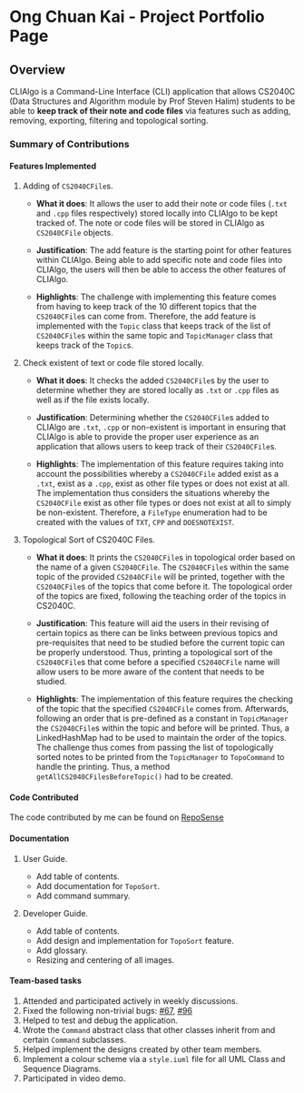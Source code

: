 # Ong Chuan Kai - Project Portfolio Page

## Overview
CLIAlgo is a Command-Line Interface (CLI) application that allows CS2040C (Data Structures and Algorithm 
module by Prof Steven Halim) students to be able to **keep track of their note and code files** via features
such as adding, removing, exporting, filtering and topological sorting. 

### Summary of Contributions

#### Features Implemented

1. Adding of `CS2040CFile`s.
    - **What it does**: It allows the user to add their note or code files (`.txt` and `.cpp` 
    files respectively) stored locally into CLIAlgo to be kept tracked of. The note or code 
    files will be stored in CLIAlgo as `CS2040CFile` objects.

    - **Justification**: The add feature is the starting point for other features within CLIAlgo.
    Being able to add specific note and code files into CLIAlgo, the users will then be able to 
    access the other features of CLIAlgo. 

    - **Highlights**: The challenge with implementing this feature comes from having to keep track
    of the 10 different topics that the `CS2040CFile`s can come from. Therefore, the add feature is
    implemented with the `Topic` class that keeps track of the list of `CS2040CFile`s within the same 
    topic and `TopicManager` class that keeps track of the `Topic`s. 

2. Check existent of text or code file stored locally.
   - **What it does**: It checks the added `CS2040CFile`s by the user to determine whether they are
   stored locally as `.txt` or `.cpp` files as well as if the file exists locally.

   - **Justification**: Determining whether the `CS2040CFile`s added to CLIAlgo are `.txt`, `.cpp` or
   non-existent is important in ensuring that CLIAlgo is able to provide the proper user experience as
   an application that allows users to keep track of their `CS2040CFile`s.

   - **Highlights**: The implementation of this feature requires taking into account the possibilities
   whereby a `CS2040CFile` added exist as a `.txt`, exist as a `.cpp`, exist as other file types or does
   not exist at all. The implementation thus considers the situations whereby the `CS2040CFile` exist as
   other file types or does not exist at all to simply be non-existent. Therefore, a `FileType` enumeration
   had to be created with the values of `TXT`, `CPP` and `DOESNOTEXIST`.

3. Topological Sort of CS2040C Files.
    - **What it does**: It prints the `CS2040CFile`s in topological order based on the name of a given
    `CS2040CFile`. The `CS2040CFile`s within the same topic of the provided `CS2040CFile` will be printed,
    together with the `CS2040CFile`s of the topics that come before it. The topological order of the topics
    are fixed, following the teaching order of the topics in CS2040C.

    - **Justification**: This feature will aid the users in their revising of certain topics as there can be
    links between previous topics and pre-requisites that need to be studied before the current topic can be
    properly understood. Thus, printing a topological sort of the `CS2040CFile`s that come before a specified
    `CS2040CFile` name will allow users to be more aware of the content that needs to be studied.

    - **Highlights**: The implementation of this feature requires the checking of the topic that the specified
    `CS2040CFile` comes from. Afterwards, following an order that is pre-defined as a constant in `TopicManager`
    the `CS2040CFile`s within the topic and before will be printed. Thus, a LinkedHashMap had to be used to 
    maintain the order of the topics. The challenge thus comes from passing the list of topologically sorted 
    notes to be printed from the `TopicManager` to `TopoCommand` to handle the printing. Thus, a method 
    `getAllCS2040CFilesBeforeTopic()` had to be created.

#### Code Contributed
The code contributed by me can be found on [RepoSense](https://nus-cs2113-ay2223s2.github.io/tp-dashboard/?search=&sort=totalCommits%20dsc&sortWithin=title&timeframe=commit&mergegroup=&groupSelect=groupByRepos&breakdown=true&checkedFileTypes=docs~functional-code~test-code~other&since=2023-02-17&tabOpen=true&tabType=authorship&tabAuthor=ong-ck&tabRepo=AY2223S2-CS2113-T15-1%2Ftp%5Bmaster%5D&authorshipIsMergeGroup=false&authorshipFileTypes=docs~functional-code~test-code&authorshipIsBinaryFileTypeChecked=false&authorshipIsIgnoredFilesChecked=false)

#### Documentation
1. User Guide.
    - Add table of contents.
    - Add documentation for `TopoSort`.
    - Add command summary.


2. Developer Guide.
    - Add table of contents.
    - Add design and implementation for `TopoSort` feature.
    - Add glossary.
    - Resizing and centering of all images.

#### Team-based tasks
1. Attended and participated actively in weekly discussions.
2. Fixed the following non-trivial bugs:
[#67](https://github.com/AY2223S2-CS2113-T15-1/tp/issues/67),
[#96](https://github.com/AY2223S2-CS2113-T15-1/tp/issues/96)
3. Helped to test and debug the application.
4. Wrote the `Command` abstract class that other classes inherit from and certain `Command` subclasses.
5. Helped implement the designs created by other team members.
6. Implement a colour scheme via a `style.iuml` file for all UML Class and Sequence Diagrams. 
7. Participated in video demo.
